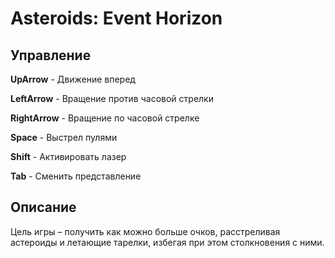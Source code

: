 # Asteroids: Event Horizon

## Управление

**UpArrow** - Движение вперед

**LeftArrow** - Вращение против часовой стрелки

**RightArrow** - Вращение по часовой стрелке

**Space** - Выстрел пулями

**Shift** - Активировать лазер

**Tab** - Сменить представление

## Описание

Цель игры – получить как можно больше очков, расстреливая астероиды и летающие тарелки, избегая при этом столкновения с ними.
